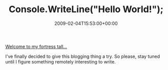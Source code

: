 ﻿---
title: 'Console.WriteLine("Hello World!");'
date: 2009-02-04T15:53:00+00:00
---
[Welcome to my fortress tall...](https://www.youtube.com/watch?v=4tzWc3Xl4B0)

I've finally decided to give this blogging thing a try. So please, stay tuned until I figure something remotely interesting to write.
